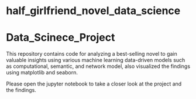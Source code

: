 # half_girlfriend_novel_data_science

# Data_Scinece_Project
This repository contains code for analyzing a best-selling novel to gain valuable insights using various machine learning data-driven models such as computational, semantic, and network model, also visualized the findings using matplotlib and seaborn.

Please open the jupyter notebook to take a closer look at the project and the findings.

